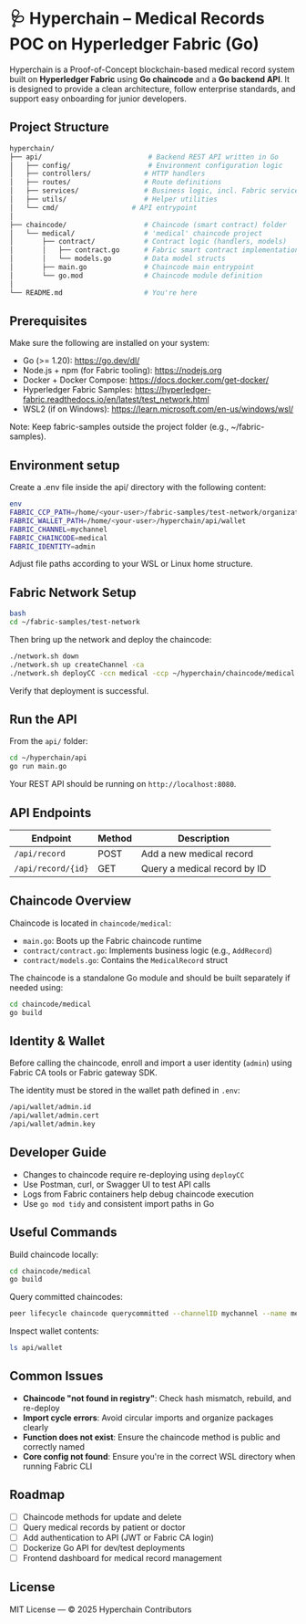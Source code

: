 # 🩺 Hyperchain – Medical Records POC on Hyperledger Fabric (Go)

Hyperchain is a Proof-of-Concept blockchain-based medical record system built on **Hyperledger Fabric** using **Go chaincode** and a **Go backend API**. It is designed to provide a clean architecture, follow enterprise standards, and support easy onboarding for junior developers.

## Project Structure

```bash
hyperchain/
├── api/                          # Backend REST API written in Go
│   ├── config/                   # Environment configuration logic
│   ├── controllers/             # HTTP handlers
│   ├── routes/                  # Route definitions
│   ├── services/                # Business logic, incl. Fabric service
│   ├── utils/                   # Helper utilities
│   └── cmd/                  # API entrypoint
│
├── chaincode/                   # Chaincode (smart contract) folder
│   └── medical/                 # 'medical' chaincode project
│       ├── contract/            # Contract logic (handlers, models)
│       │   ├── contract.go      # Fabric smart contract implementation
│       │   └── models.go        # Data model structs
│       ├── main.go              # Chaincode main entrypoint
│       └── go.mod               # Chaincode module definition
│
└── README.md                    # You're here
```

## Prerequisites

Make sure the following are installed on your system:

-   Go (>= 1.20): https://go.dev/dl/
-   Node.js + npm (for Fabric tooling): https://nodejs.org
-   Docker + Docker Compose: https://docs.docker.com/get-docker/
-   Hyperledger Fabric Samples: https://hyperledger-fabric.readthedocs.io/en/latest/test_network.html
-   WSL2 (if on Windows): https://learn.microsoft.com/en-us/windows/wsl/

Note: Keep fabric-samples outside the project folder (e.g., ~/fabric-samples).

## Environment setup

Create a .env file inside the api/ directory with the following content:

```bash
env
FABRIC_CCP_PATH=/home/<your-user>/fabric-samples/test-network/organizations/peerOrganizations/org1.example.com/connection-org1.yaml
FABRIC_WALLET_PATH=/home/<your-user>/hyperchain/api/wallet
FABRIC_CHANNEL=mychannel
FABRIC_CHAINCODE=medical
FABRIC_IDENTITY=admin
```

Adjust file paths according to your WSL or Linux home structure.

## Fabric Network Setup

```bash
bash
cd ~/fabric-samples/test-network
```

Then bring up the network and deploy the chaincode:

```bash
./network.sh down
./network.sh up createChannel -ca
./network.sh deployCC -ccn medical -ccp ~/hyperchain/chaincode/medical -ccl go
```
Verify that deployment is successful.

## Run the API

From the `api/` folder:

```bash
cd ~/hyperchain/api
go run main.go
```
Your REST API should be running on `http://localhost:8080`.

## API Endpoints

| Endpoint               | Method | Description                  |
|---------------------|--------|------------------------------|
| `/api/record`          | POST   | Add a new medical record     |
| `/api/record/{id}`     | GET    | Query a medical record by ID |


## Chaincode Overview

Chaincode is located in `chaincode/medical`:

- `main.go`: Boots up the Fabric chaincode runtime
- `contract/contract.go`: Implements business logic (e.g., `AddRecord`)
- `contract/models.go`: Contains the `MedicalRecord` struct

The chaincode is a standalone Go module and should be built separately if needed using:

```bash
cd chaincode/medical
go build
```

## Identity & Wallet

Before calling the chaincode, enroll and import a user identity (`admin`) using Fabric CA tools or Fabric gateway SDK.

The identity must be stored in the wallet path defined in `.env`:

```bash
/api/wallet/admin.id
/api/wallet/admin.cert
/api/wallet/admin.key
```

## Developer Guide

- Changes to chaincode require re-deploying using `deployCC`
- Use Postman, curl, or Swagger UI to test API calls
- Logs from Fabric containers help debug chaincode execution
- Use `go mod tidy` and consistent import paths in Go

## Useful Commands

Build chaincode locally:

```bash
cd chaincode/medical
go build
```
Query committed chaincodes:

```bash
peer lifecycle chaincode querycommitted --channelID mychannel --name medical
```
Inspect wallet contents:

```bash
ls api/wallet
```
##  Common Issues

- **Chaincode "not found in registry"**: Check hash mismatch, rebuild, and re-deploy
- **Import cycle errors**: Avoid circular imports and organize packages clearly
- **Function does not exist**: Ensure the chaincode method is public and correctly named
- **Core config not found**: Ensure you're in the correct WSL directory when running Fabric CLI

##  Roadmap

- [ ] Chaincode methods for update and delete
- [ ] Query medical records by patient or doctor
- [ ] Add authentication to API (JWT or Fabric CA login)
- [ ] Dockerize Go API for dev/test deployments
- [ ] Frontend dashboard for medical record management

##  License

MIT License — © 2025 Hyperchain Contributors

